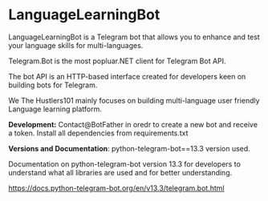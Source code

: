 # LanguageLearningBot
LanguageLearningBot is a Telegram bot that allows you to enhance and test your language skills for multi-languages.

Telegram.Bot is the most popluar.NET client for Telegram Bot API.

The bot API is an HTTP-based interface created for developers keen on building bots for Telegram.

We The Hustlers101  mainly focuses on building multi-language user friendly Language learning platform.
 








**Development:**
Contact@BotFather  in oredr to create a new bot and receive a token.
Install  all dependencies from requirements.txt 

**Versions and Documentation**:
python-telegram-bot==13.3 version used.

Documentation on python-telegram-bot version 13.3 for developers to understand what all libraries are used and for better understanding.

https://docs.python-telegram-bot.org/en/v13.3/telegram.bot.html


